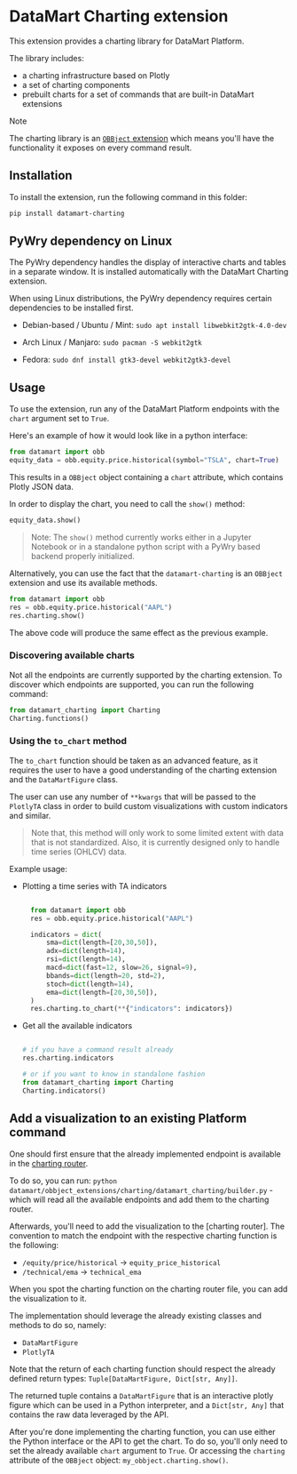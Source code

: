 # DataMart Charting extension

This extension provides a charting library for DataMart Platform.

The library includes:

- a charting infrastructure based on Plotly
- a set of charting components
- prebuilt charts for a set of commands that are built-in DataMart extensions

>[!NOTE]
> The charting library is an [`OBBject` extension](https://docs.datamart.co/platform/development/developer-guidelines/obbject_extensions) which means you'll have the functionality it exposes on every command result.

## Installation

To install the extension, run the following command in this folder:

```bash
pip install datamart-charting
```

## PyWry dependency on Linux

The PyWry dependency handles the display of interactive charts and tables in a separate window. It is installed automatically with the DataMart Charting extension.

When using Linux distributions, the PyWry dependency requires certain dependencies to be installed first.

- Debian-based / Ubuntu / Mint:
`sudo apt install libwebkit2gtk-4.0-dev`

- Arch Linux / Manjaro:
`sudo pacman -S webkit2gtk`

- Fedora:
`sudo dnf install gtk3-devel webkit2gtk3-devel`

## Usage

To use the extension, run any of the DataMart Platform endpoints with the `chart` argument set to `True`.

Here's an example of how it would look like in a python interface:

```python
from datamart import obb
equity_data = obb.equity.price.historical(symbol="TSLA", chart=True)
```

This results in a `OBBject` object containing a `chart` attribute, which contains Plotly JSON data.

In order to display the chart, you need to call the `show()` method:

```python
equity_data.show()
```

> Note: The `show()` method currently works either in a Jupyter Notebook or in a standalone python script with a PyWry based backend properly initialized.

Alternatively, you can use the fact that the `datamart-charting` is an `OBBject` extension and use its available methods.

```python
from datamart import obb
res = obb.equity.price.historical("AAPL")
res.charting.show()
```

The above code will produce the same effect as the previous example.

### Discovering available charts

Not all the endpoints are currently supported by the charting extension. To discover which endpoints are supported, you can run the following command:

```python
from datamart_charting import Charting
Charting.functions()
```

### Using the `to_chart` method

The `to_chart` function should be taken as an advanced feature, as it requires the user to have a good understanding of the charting extension and the `DataMartFigure` class.

The user can use any number of `**kwargs` that will be passed to the `PlotlyTA` class in order to build custom visualizations with custom indicators and similar.

> Note that, this method will only work to some limited extent with data that is not standardized.
> Also, it is currently designed only to handle time series (OHLCV) data.

Example usage:

- Plotting a time series with TA indicators

  ```python

    from datamart import obb
    res = obb.equity.price.historical("AAPL")

    indicators = dict(
        sma=dict(length=[20,30,50]),
        adx=dict(length=14),
        rsi=dict(length=14),
        macd=dict(fast=12, slow=26, signal=9),
        bbands=dict(length=20, std=2),
        stoch=dict(length=14),
        ema=dict(length=[20,30,50]),
    )
    res.charting.to_chart(**{"indicators": indicators})

  ```

- Get all the available indicators

    ```python

    # if you have a command result already
    res.charting.indicators

    # or if you want to know in standalone fashion
    from datamart_charting import Charting
    Charting.indicators()

    ```

## Add a visualization to an existing Platform command

One should first ensure that the already implemented endpoint is available in the [charting router](/datamart/obbject_extensions/charting/datamart_charting/charting_router.py).

To do so, you can run:
 `python datamart/obbject_extensions/charting/datamart_charting/builder.py` - which will read all the available endpoints and add them to the charting router.

Afterwards, you'll need to add the visualization to the [charting router]. The convention to match the endpoint with the respective charting function is the following:

- `/equity/price/historical` -> `equity_price_historical`
- `/technical/ema` -> `technical_ema`

When you spot the charting function on the charting router file, you can add the visualization to it.

The implementation should leverage the already existing classes and methods to do so, namely:

- `DataMartFigure`
- `PlotlyTA`

Note that the return of each charting function should respect the already defined return types: `Tuple[DataMartFigure, Dict[str, Any]]`.

The returned tuple contains a `DataMartFigure` that is an interactive plotly figure which can be used in a Python interpreter, and a `Dict[str, Any]` that contains the raw data leveraged by the API.

After you're done implementing the charting function, you can use either the Python interface or the API to get the chart. To do so, you'll only need to set the already available `chart` argument to `True`.
Or accessing the `charting` attribute of the `OBBject` object: `my_obbject.charting.show()`.
